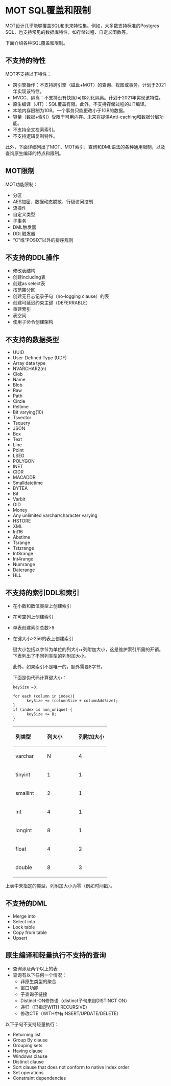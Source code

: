 # MOT SQL覆盖和限制

MOT设计几乎能够覆盖SQL和未来特性集。例如，大多数支持标准的Postgres SQL，也支持常见的数据库特性，如存储过程、自定义函数等。

下面介绍各种SQL覆盖和限制。

## 不支持的特性<a name="section59525326"></a>

MOT不支持以下特性：

-   跨引擎操作：不支持跨引擎（磁盘+MOT）的查询、视图或事务。计划于2021年实现该特性。
-   MVCC、隔离：不支持没有快照/可序列化隔离。计划于2021年实现该特性。
-   原生编译（JIT）：SQL覆盖有限。此外，不支持存储过程的JIT编译。
-   本地内存限制为1GB。一个事务只能更改小于1GB的数据。
-   容量（数据+索引）受限于可用内存。未来将提供Anti-caching和数据分层功能。
-   不支持全文检索索引。
-   不支持逻辑复制特性。

此外，下面详细列出了MOT、MOT索引、查询和DML语法的各种通用限制，以及查询原生编译的特点和限制。

## MOT限制<a name="section65965888"></a>

MOT功能限制：

-   分区
-   AES加密、数据动态脱敏、行级访问控制
-   流操作
-   自定义类型
-   子事务
-   DML触发器
-   DDL触发器
-   “C”或“POSIX”以外的排序规则

## 不支持的DDL操作<a name="section56822082"></a>

-   修改表结构
-   创建including表
-   创建as select表
-   按范围分区
-   创建无日志记录子句（no-logging clause）的表
-   创建可延迟约束主键（DEFERRABLE）
-   重建索引
-   表空间
-   使用子命令创建架构

##  不支持的数据类型

- UUID
- User-Defined Type (UDF)
- Array data type
- NVARCHAR2(n)
- Clob
- Name
- Blob
- Raw
- Path
- Circle
- Reltime
- Bit varying(10)
- Tsvector
- Tsquery
- JSON
- Box
- Text
- Line
- Point
- LSEG
- POLYGON
- INET
- CIDR
- MACADDR
- Smalldatetime
- BYTEA
- Bit
- Varbit
- OID
- Money
- Any unlimited varchar/character varying
- HSTORE
- XML
- Int16
- Abstime
- Tsrange
- Tstzrange
- Int8range
- Int4range
- Numrange
- Daterange
- HLL

## 不支持的索引DDL和索引<a name="section39185923"></a>

- 在小数和数值类型上创建索引

- 在可空列上创建索引

- 单表创建索引总数\>9

-   在键大小\>256的表上创建索引

    键大小包括以字节为单位的列大小+列附加大小，这是维护索引所需的开销。下表列出了不同列类型的列附加大小。

    此外，如果索引不是唯一的，额外需要8字节。

    下面是伪代码计算键大小：

    ```
    keySize =0;

    for each (column in index){
          keySize += (columnSize + columnAddSize);
    }
    if (index is non_unique) {
          keySize += 8;
    }
    ```

    <a name="table4434407"></a>
    <table><thead align="left"><tr id="row30989376"><th class="cellrowborder" valign="top" width="33.6734693877551%" id="mcps1.1.4.1.1"><p id="p27111510"><a name="p27111510"></a><a name="p27111510"></a>列类型</p>
    </th>
    <th class="cellrowborder" valign="top" width="33.6734693877551%" id="mcps1.1.4.1.2"><p id="p48548738"><a name="p48548738"></a><a name="p48548738"></a>列大小</p>
    </th>
    <th class="cellrowborder" valign="top" width="32.6530612244898%" id="mcps1.1.4.1.3"><p id="p40133673"><a name="p40133673"></a><a name="p40133673"></a>列附加大小</p>
    </th>
    </tr>
    </thead>
    <tbody><tr id="row29602101"><td class="cellrowborder" valign="top" width="33.6734693877551%" headers="mcps1.1.4.1.1 "><p id="p48960014"><a name="p48960014"></a><a name="p48960014"></a>varchar</p>
    </td>
    <td class="cellrowborder" valign="top" width="33.6734693877551%" headers="mcps1.1.4.1.2 "><p id="p6338203"><a name="p6338203"></a><a name="p6338203"></a>N</p>
    </td>
    <td class="cellrowborder" valign="top" width="32.6530612244898%" headers="mcps1.1.4.1.3 "><p id="p43632453"><a name="p43632453"></a><a name="p43632453"></a>4</p>
    </td>
    </tr>
    <tr id="row57147760"><td class="cellrowborder" valign="top" width="33.6734693877551%" headers="mcps1.1.4.1.1 "><p id="p65565839"><a name="p65565839"></a><a name="p65565839"></a>tinyint</p>
    </td>
    <td class="cellrowborder" valign="top" width="33.6734693877551%" headers="mcps1.1.4.1.2 "><p id="p9232767"><a name="p9232767"></a><a name="p9232767"></a>1</p>
    </td>
    <td class="cellrowborder" valign="top" width="32.6530612244898%" headers="mcps1.1.4.1.3 "><p id="p9656680"><a name="p9656680"></a><a name="p9656680"></a>1</p>
    </td>
    </tr>
    <tr id="row19801257"><td class="cellrowborder" valign="top" width="33.6734693877551%" headers="mcps1.1.4.1.1 "><p id="p60397945"><a name="p60397945"></a><a name="p60397945"></a>smallint</p>
    </td>
    <td class="cellrowborder" valign="top" width="33.6734693877551%" headers="mcps1.1.4.1.2 "><p id="p60395349"><a name="p60395349"></a><a name="p60395349"></a>2</p>
    </td>
    <td class="cellrowborder" valign="top" width="32.6530612244898%" headers="mcps1.1.4.1.3 "><p id="p60185126"><a name="p60185126"></a><a name="p60185126"></a>1</p>
    </td>
    </tr>
    <tr id="row4795230"><td class="cellrowborder" valign="top" width="33.6734693877551%" headers="mcps1.1.4.1.1 "><p id="p52869369"><a name="p52869369"></a><a name="p52869369"></a>int</p>
    </td>
    <td class="cellrowborder" valign="top" width="33.6734693877551%" headers="mcps1.1.4.1.2 "><p id="p54560509"><a name="p54560509"></a><a name="p54560509"></a>4</p>
    </td>
    <td class="cellrowborder" valign="top" width="32.6530612244898%" headers="mcps1.1.4.1.3 "><p id="p57325072"><a name="p57325072"></a><a name="p57325072"></a>1</p>
    </td>
    </tr>
    <tr id="row46163608"><td class="cellrowborder" valign="top" width="33.6734693877551%" headers="mcps1.1.4.1.1 "><p id="p48264776"><a name="p48264776"></a><a name="p48264776"></a>longint</p>
    </td>
    <td class="cellrowborder" valign="top" width="33.6734693877551%" headers="mcps1.1.4.1.2 "><p id="p17132764"><a name="p17132764"></a><a name="p17132764"></a>8</p>
    </td>
    <td class="cellrowborder" valign="top" width="32.6530612244898%" headers="mcps1.1.4.1.3 "><p id="p45576637"><a name="p45576637"></a><a name="p45576637"></a>1</p>
    </td>
    </tr>
    <tr id="row7536549"><td class="cellrowborder" valign="top" width="33.6734693877551%" headers="mcps1.1.4.1.1 "><p id="p6480739"><a name="p6480739"></a><a name="p6480739"></a>float</p>
    </td>
    <td class="cellrowborder" valign="top" width="33.6734693877551%" headers="mcps1.1.4.1.2 "><p id="p55177890"><a name="p55177890"></a><a name="p55177890"></a>4</p>
    </td>
    <td class="cellrowborder" valign="top" width="32.6530612244898%" headers="mcps1.1.4.1.3 "><p id="p40224138"><a name="p40224138"></a><a name="p40224138"></a>2</p>
    </td>
    </tr>
    <tr id="row26472924"><td class="cellrowborder" valign="top" width="33.6734693877551%" headers="mcps1.1.4.1.1 "><p id="p63932115"><a name="p63932115"></a><a name="p63932115"></a>double</p>
    </td>
    <td class="cellrowborder" valign="top" width="33.6734693877551%" headers="mcps1.1.4.1.2 "><p id="p11118855"><a name="p11118855"></a><a name="p11118855"></a>8</p>
    </td>
    <td class="cellrowborder" valign="top" width="32.6530612244898%" headers="mcps1.1.4.1.3 "><p id="p28212063"><a name="p28212063"></a><a name="p28212063"></a>3</p>
    </td>
    </tr>
    </tbody>
    </table>


上表中未指定的类型，列附加大小为零（例如时间戳）。

## 不支持的DML<a name="section17128987"></a>

-   Merge into
-   Select into
-   Lock table
-   Copy from table
-   Upsert

## 原生编译和轻量执行不支持的查询<a name="section19943160"></a>

-   查询涉及两个以上的表
-   查询有以下任何一个情况：
    -   非原生类型的聚合
    -   窗口功能
    -   子查询子链接
    -   Distinct-ON修饰语（distinct子句来自DISTINCT ON）
    -   递归（已指定WITH RECURSIVE）
    -   修改CTE（WITH中有INSERT/UPDATE/DELETE）


以下子句不支持轻量执行：

-   Returning list
-   Group By clause
-   Grouping sets
-   Having clause
-   Windows clause
-   Distinct clause
-   Sort clause that does not conform to native index order
-   Set operations
-   Constraint dependencies
